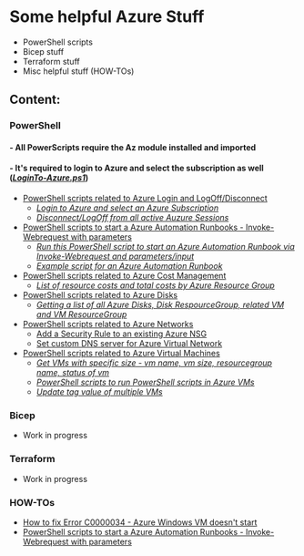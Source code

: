 # Some helpful Azure Stuff
- PowerShell scripts
- Bicep stuff
- Terraform stuff
- Misc helpful stuff (HOW-TOs)

## Content:
### PowerShell
#### - All PowerScripts require the Az module installed and imported
#### - It's required to login to Azure and select the subscription as well ([*LoginTo-Azure.ps1*](Azure_Login_and_Connect/LoginTo-Azure.ps1))
- [PowerShell scripts related to Azure Login and LogOff/Disconnect](Azure_Login_and_Connect)
  - [*Login to Azure and select an Azure Subscription*](Azure_Login_and_Connect/LoginTo-Azure.ps1)
  - [*Disconnect/LogOff from all active Auzure Sessions*](Azure_Login_and_Connect/Disconnect-AllAzureSessions.ps1)
- [PowerShell scripts to start a Azure Automation Runbooks - Invoke-Webrequest with parameters](How_to_start_AzureAutomationRunbook_viaWebhook_Powershell)
  - [*Run this PowerShell script to start an Azure Automation Runbook via Invoke-Webrequest and parameters/input*](How_to_start_AzureAutomationRunbook_viaWebhook_Powershell/Invoke-Webrequest_AutomationRunbook.ps1)
  - [*Example script for an Azure Automation Runbook*](How_to_start_AzureAutomationRunbook_viaWebhook_Powershell/RunbookPowerShellScript.ps1)
- [PowerShell scripts related to Azure Cost Management](Azure_Costmanagement)
  - [*List of resource costs and total costs by Azure Resource Group*](Azure_Costmanagement/Get-ResourceCostsByResourceGroup.ps1)
- [PowerShell scripts related to Azure Disks](Azure_Disks)
  - [*Getting a list of all Azure Disks, Disk RespourceGroup, related VM and VM ResourceGroup*](Azure_Disks/Get-AzureDisksAndRelatedVMs.ps1)
- [PowerShell scripts related to Azure Networks](Azure_Networks)
  - [Add a Security Rule to an existing Azure NSG](Azure_Networks/Add-NSGSecurityRule.ps1)
  - [Set custom DNS server for Azure Virtual Network](Azure_Networks/Set-CustomDNSforVNet.ps1)
- [PowerShell scripts related to Azure Virtual Machines](Azure_VMs)
  - [*Get VMs with specific size - vm name, vm size, resourcegroup name, status of vm*](Azure_VMs/Get-VMswithSpecificSize.ps1)
  - [*PowerShell scripts to run PowerShell scripts in Azure VMs*](Azure_VMs/RunPowerShellScriptsOnVMs)
  - [*Update tag value of multiple VMs*](Azure_VMs/Replace-VMtags.ps1)


### Bicep
- Work in progress

### Terraform
- Work in progress

### HOW-TOs
- [How to fix Error C0000034 - Azure Windows VM doesn't start](How_to_fix_Error_C0000034_Azure_VM_booting)
- [PowerShell scripts to start a Azure Automation Runbooks - Invoke-Webrequest with parameters](How_to_start_AzureAutomationRunbook_viaWebhook_Powershell)
